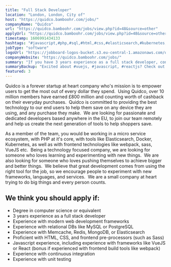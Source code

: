 ```yaml
---
title: "Full Stack Developer"
location: "London, London, City of"
host: "https://quidco.bamboohr.com/jobs/"
companyName: "Quidco"
url: "https://quidco.bamboohr.com/jobs/view.php?id=48&source=other"
applyUrl: "https://quidco.bamboohr.com/jobs/view.php?id=48&source=other"
timestamp: 1606991434133
hashtags: "#javascript,#php,#sql,#html,#css,#elasticsearch,#kubernetes,#docker,#redis,#reactjs,#vuejs"
jobType: "software"
logoUrl: "https://jobboard-logos-bucket.s3.eu-central-1.amazonaws.com/quidco"
companyWebsite: "https://quidco.bamboohr.com/jobs/"
summary: "If you have 3 years experience as a full stack developer, consider applying to Quidco's job post for a new full stack developer."
summaryBackup: "Excited about #vuejs, #javascript, #reactjs? Check out this job post!"
featured: 3
---
```


Quidco is a forever startup at heart company who's mission is to empower users to get the most out of every dollar they spend.  Using Quidco, over 10 million members have earned £800 million and counting worth of cashback on their everyday purchases.  Quidco is committed to providing the best technology to our end users to help them save on any device they are using, and any purchase they make.  We are looking for passionate and dedicated developers based anywhere in the EU, to join our team remotely and help us create the next generation of tools to help shoppers save.

As a member of the team, you would be working in a micro service ecosystem, with PHP at it's core, with tools like Elasticsearch, Docker, Kubernetes, as well as with frontend technologies like webpack, sass, VueJS etc.  Being a technology focused company, we are looking for someone who loves learning and experimenting with new things.  We are also looking for someone who loves pushing themselves to achieve bigger and better things.  We believe that great development comes from using the right tool for the job, so we encourage people to experiment with new frameworks, languages, and services.  We are a small company at heart trying to do big things and every person counts.

## We think you should apply if:

*   Degree in computer science or equivalent
*   3 years experience as a full stack developer
*   Experience with modern web development frameworks
*   Experience with relational DBs like MySQL or PostgreSQL
*   Experience with Memcache, Redis, MongoDB, or Elasticsearch
*   Proficient with HTML, CSS, and frontend pre-processors (such as Sass)
*   Javascript experience, including experience with frameworks like VueJS or React (bonus if experienced with frontend build tools like webpack)
*   Experience with continuous integration
*   Experience with unit testing
